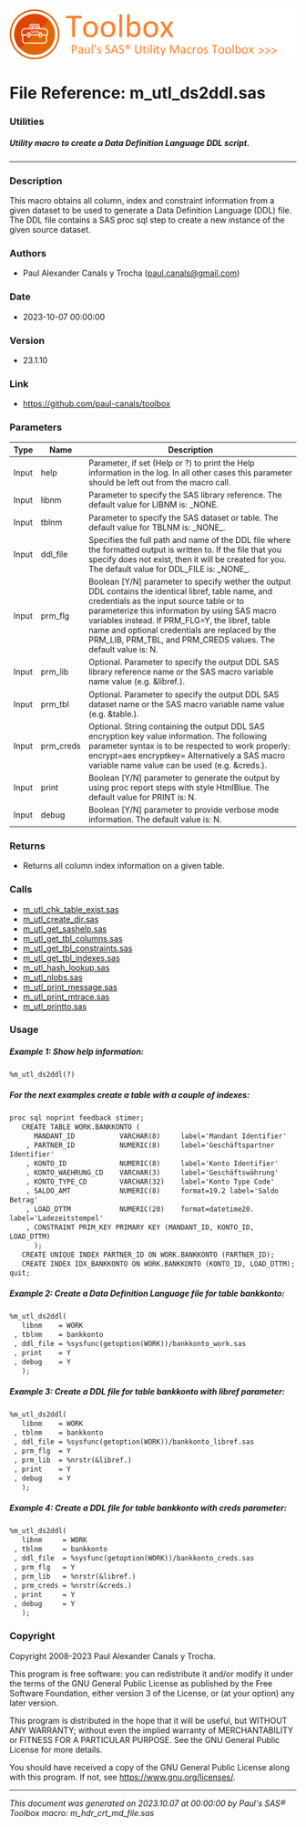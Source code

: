 ![../../misc/images/doc_banner.png](../../misc/images/doc_banner.png)
# 
# File Reference: m_utl_ds2ddl.sas

### Utilities

##### Utility macro to create a Data Definition Language DDL script.

***

### Description
This macro obtains all column, index and constraint information from a given dataset to be used to generate a Data Definition Language (DDL) file. The DDL file contains a SAS proc sql step to create a new instance of the given source dataset.



### Authors
* Paul Alexander Canals y Trocha (paul.canals@gmail.com)

### Date
* 2023-10-07 00:00:00

### Version
* 23.1.10

### Link
* https://github.com/paul-canals/toolbox

### Parameters
| Type | Name | Description |
| ---- | ---- | ----------- |
| Input | help | Parameter, if set (Help or ?) to print the Help information in the log. In all other cases this parameter should be left out from the macro call. |
| Input | libnm | Parameter to specify the SAS library reference. The default value for LIBNM is: _NONE. |
| Input | tblnm | Parameter to specify the SAS dataset or table. The default value for TBLNM is: \_NONE\_. |
| Input | ddl_file | Specifies the full path and name of the DDL file where the formatted output is written to. If the file that you specify does not exist, then it will be created for you. The default value for DDL_FILE is: \_NONE\_. |
| Input | prm_flg | Boolean [Y/N] parameter to specify wether the output DDL contains the identical libref, table name, and credentials as the input source table or to parameterize this information by using SAS macro variables instead. If PRM_FLG=Y, the libref, table name and optional credentials are replaced by the PRM_LIB, PRM_TBL, and PRM_CREDS values. The default value is: N. |
| Input | prm_lib | Optional. Parameter to specify the output DDL SAS library reference name or the SAS macro variable name value (e.g. &libref.). |
| Input | prm_tbl | Optional. Parameter to specify the output DDL SAS dataset name or the SAS macro variable name value (e.g. &table.). |
| Input | prm_creds | Optional. String containing the output DDL SAS encryption key value information. The following parameter syntax is to be respected to work properly: encrypt=aes encryptkey= Alternatively a SAS macro variable name value can be used (e.g. &creds.). |
| Input | print | Boolean [Y/N] parameter to generate the output by using proc report steps with style HtmlBlue. The default value for PRINT is: N. |
| Input | debug | Boolean [Y/N] parameter to provide verbose mode information. The default value is: N. |

### Returns
* Returns all column index information on a given table.

### Calls
* [m_utl_chk_table_exist.sas](m_utl_chk_table_exist.md)
* [m_utl_create_dir.sas](m_utl_create_dir.md)
* [m_utl_get_sashelp.sas](m_utl_get_sashelp.md)
* [m_utl_get_tbl_columns.sas](m_utl_get_tbl_columns.md)
* [m_utl_get_tbl_constraints.sas](m_utl_get_tbl_constraints.md)
* [m_utl_get_tbl_indexes.sas](m_utl_get_tbl_indexes.md)
* [m_utl_hash_lookup.sas](m_utl_hash_lookup.md)
* [m_utl_nlobs.sas](m_utl_nlobs.md)
* [m_utl_print_message.sas](m_utl_print_message.md)
* [m_utl_print_mtrace.sas](m_utl_print_mtrace.md)
* [m_utl_printto.sas](m_utl_printto.md)

### Usage

##### Example 1: Show help information:
```sas
%m_utl_ds2ddl(?)
```

##### For the next examples create a table with a couple of indexes:
```sas
proc sql noprint feedback stimer;
   CREATE TABLE WORK.BANKKONTO (
      MANDANT_ID           VARCHAR(8)     label='Mandant Identifier'
    , PARTNER_ID           NUMERIC(8)     label='Geschäftspartner Identifier'
    , KONTO_ID             NUMERIC(8)     label='Konto Identifier'
    , KONTO_WAEHRUNG_CD    VARCHAR(3)     label='Geschäftswährung'
    , KONTO_TYPE_CD        VARCHAR(32)    label='Konto Type Code'
    , SALDO_AMT            NUMERIC(8)     format=19.2 label='Saldo Betrag'
    , LOAD_DTTM            NUMERIC(20)    format=datetime20. label='Ladezeitstempel'
    , CONSTRAINT PRIM_KEY PRIMARY KEY (MANDANT_ID, KONTO_ID, LOAD_DTTM)
      );
   CREATE UNIQUE INDEX PARTNER_ID ON WORK.BANKKONTO (PARTNER_ID);
   CREATE INDEX IDX_BANKKONTO ON WORK.BANKKONTO (KONTO_ID, LOAD_DTTM);
quit;
```

##### Example 2: Create a Data Definition Language file for table bankkonto:
```sas
%m_utl_ds2ddl(
   libnm    = WORK
 , tblnm    = bankkonto
 , ddl_file = %sysfunc(getoption(WORK))/bankkonto_work.sas
 , print    = Y
 , debug    = Y
   );
```

##### Example 3: Create a DDL file for table bankkonto with libref parameter:
```sas
%m_utl_ds2ddl(
   libnm    = WORK
 , tblnm    = bankkonto
 , ddl_file = %sysfunc(getoption(WORK))/bankkonto_libref.sas
 , prm_flg  = Y
 , prm_lib  = %nrstr(&libref.)
 , print    = Y
 , debug    = Y
   );
```

##### Example 4: Create a DDL file for table bankkonto with creds parameter:
```sas
%m_utl_ds2ddl(
   libnm     = WORK
 , tblnm     = bankkonto
 , ddl_file  = %sysfunc(getoption(WORK))/bankkonto_creds.sas
 , prm_flg   = Y
 , prm_lib   = %nrstr(&libref.)
 , prm_creds = %nrstr(&creds.)
 , print     = Y
 , debug     = Y
   );
```

### Copyright
Copyright 2008-2023 Paul Alexander Canals y Trocha. 
 
This program is free software: you can redistribute it and/or modify 
it under the terms of the GNU General Public License as published by 
the Free Software Foundation, either version 3 of the License, or 
(at your option) any later version. 
 
This program is distributed in the hope that it will be useful, 
but WITHOUT ANY WARRANTY; without even the implied warranty of 
MERCHANTABILITY or FITNESS FOR A PARTICULAR PURPOSE. See the 
GNU General Public License for more details. 
 
You should have received a copy of the GNU General Public License 
along with this program. If not, see <https://www.gnu.org/licenses/>. 


***
*This document was generated on 2023.10.07 at 00:00:00 by Paul's SAS&reg; Toolbox macro: m_hdr_crt_md_file.sas*
